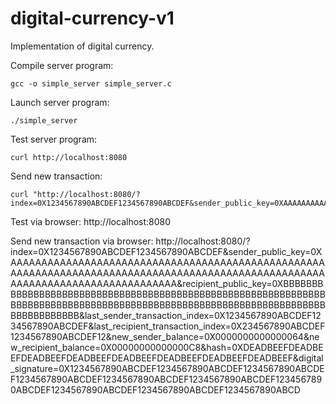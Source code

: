 # digital-currency-v1

Implementation of digital currency.

Compile server program:
```
gcc -o simple_server simple_server.c
```

Launch server program:
```
./simple_server
```

Test server program:
```
curl http://localhost:8080
```

Send new transaction:
```
curl "http://localhost:8080/?index=0X1234567890ABCDEF1234567890ABCDEF&sender_public_key=0XAAAAAAAAAAAAAAAAAAAAAAAAAAAAAAAAAAAAAAAAAAAAAAAAAAAAAAAAAAAAAAAAAAAAAAAAAAAAAAAAAAAAAAAAAAAAAAAAAAAAAAAAAAAAAAAAAAAAAAAAAAAAAAAAA&recipient_public_key=0XBBBBBBBBBBBBBBBBBBBBBBBBBBBBBBBBBBBBBBBBBBBBBBBBBBBBBBBBBBBBBBBBBBBBBBBBBBBBBBBBBBBBBBBBBBBBBBBBBBBBBBBBBBBBBBBBBBBBBBBBBBBBBBBBB&last_sender_transaction_index=0X1234567890ABCDEF1234567890ABCDEF&last_recipient_transaction_index=0X234567890ABCDEF1234567890ABCDEF12&new_sender_balance=0X0000000000000064&new_recipient_balance=0X00000000000000C8&hash=0XDEADBEEFDEADBEEFDEADBEEFDEADBEEFDEADBEEFDEADBEEFDEADBEEFDEADBEEF&digital_signature=0X1234567890ABCDEF1234567890ABCDEF1234567890ABCDEF1234567890ABCDEF1234567890ABCDEF1234567890ABCDEF1234567890ABCDEF1234567890ABCDEF1234567890ABCDEF1234567890ABCD"
```

Test via browser:
http://localhost:8080

Send new transaction via browser:
http://localhost:8080/?index=0X1234567890ABCDEF1234567890ABCDEF&sender_public_key=0XAAAAAAAAAAAAAAAAAAAAAAAAAAAAAAAAAAAAAAAAAAAAAAAAAAAAAAAAAAAAAAAAAAAAAAAAAAAAAAAAAAAAAAAAAAAAAAAAAAAAAAAAAAAAAAAAAAAAAAAAAAAAAAAAA&recipient_public_key=0XBBBBBBBBBBBBBBBBBBBBBBBBBBBBBBBBBBBBBBBBBBBBBBBBBBBBBBBBBBBBBBBBBBBBBBBBBBBBBBBBBBBBBBBBBBBBBBBBBBBBBBBBBBBBBBBBBBBBBBBBBBBBBBBBB&last_sender_transaction_index=0X1234567890ABCDEF1234567890ABCDEF&last_recipient_transaction_index=0X234567890ABCDEF1234567890ABCDEF12&new_sender_balance=0X0000000000000064&new_recipient_balance=0X00000000000000C8&hash=0XDEADBEEFDEADBEEFDEADBEEFDEADBEEFDEADBEEFDEADBEEFDEADBEEFDEADBEEF&digital_signature=0X1234567890ABCDEF1234567890ABCDEF1234567890ABCDEF1234567890ABCDEF1234567890ABCDEF1234567890ABCDEF1234567890ABCDEF1234567890ABCDEF1234567890ABCDEF1234567890ABCD


